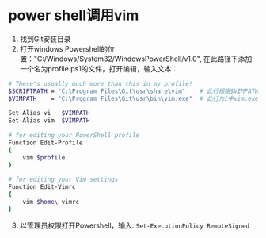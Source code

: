 # power shell调用vim

1. 找到Git安装目录
2. 打开windows Powershell的位置："C:/Windows/System32/WindowsPowerShell/v1.0", 在此路径下添加一个名为profile.ps1的文件，打开编辑，输入文本：

```bash
# There's usually much more than this in my profile!
$SCRIPTPATH = "C:\Program Files\Git\usr\share\vim"    # 此行根据$VIMPATH寻找相应vim路径即可
$VIMPATH    = "C:\Program Files\Git\usr\bin\vim.exe"  # 此行为1中vim.exe路径
 
Set-Alias vi   $VIMPATH
Set-Alias vim  $VIMPATH
 
# for editing your PowerShell profile
Function Edit-Profile
{
    vim $profile
}
 
# for editing your Vim settings
Function Edit-Vimrc
{
    vim $home\_vimrc
}
```

3. 以管理员权限打开Powershell，输入: `Set-ExecutionPolicy RemoteSigned` 
